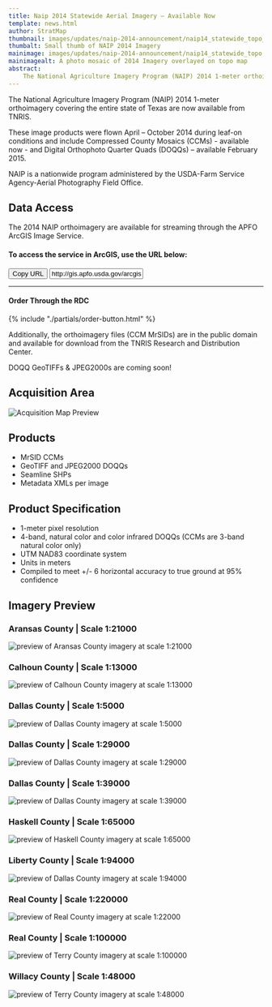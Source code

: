 ```yaml
---
title: Naip 2014 Statewide Aerial Imagery – Available Now
template: news.html
author: StratMap
thumbnail: images/updates/naip-2014-announcement/naip14_statewide_topo_th.jpg
thumbalt: Small thumb of NAIP 2014 Imagery
mainimage: images/updates/naip-2014-announcement/naip14_statewide_topo.jpg
mainimagealt: A photo mosaic of 2014 Imagery overlayed on topo map
abstract:
    The National Agriculture Imagery Program (NAIP) 2014 1-meter orthoimagery covering the entire state of Texas are now available from TNRIS.
---
```


The National Agriculture Imagery Program (NAIP) 2014 1-meter orthoimagery covering the entire state of Texas are now available from TNRIS. 

These image products were flown April – October 2014 during leaf-on conditions and include Compressed County Mosaics (CCMs) - available now - and Digital Orthophoto Quarter Quads (DOQQs) – available February 2015. 

NAIP is a nationwide program administered by the USDA-Farm Service Agency-Aerial Photography Field Office.

## Data Access
The 2014 NAIP orthoimagery are available for streaming through the APFO ArcGIS Image Service.

#### To access the service in ArcGIS, use the URL below:

<div class="input-group copy-url-container">
      <span class="input-group-btn">
    <button class="btn btn-tnris copy-url-btn" type="button">
      <i class="fa fa-clipboard"></i> Copy URL
    </button>
  </span>
  <input class="wms-url copy-url-input form-control" type="text" readonly value="http://gis.apfo.usda.gov/arcgis/services">
</div>

****
#### Order Through the RDC
<div class="media">
  <div class="media-left">
    {% include "./partials/order-button.html" %}
  </div>
  <div class="media-body">
    <p>Additionally, the orthoimagery files (CCM MrSIDs) are in the public domain and available for download from the TNRIS Research and Distribution Center.</p>
    <p>DOQQ GeoTIFFs & JPEG2000s are coming soon!</p>
  </div>
</div>

## Acquisition Area

<img class="img-responsive" alt="Acquisition Map Preview" src="images/updates/naip-2014-announcement/naip14_acquisition_map_sm.jpg">

## Products
- MrSID CCMs
- GeoTIFF and JPEG2000 DOQQs
- Seamline SHPs
- Metadata XMLs per image

## Product Specification
- 1-meter pixel resolution
- 4-band, natural color and color infrared DOQQs (CCMs are 3-band natural color only)
- UTM NAD83 coordinate system
- Units in meters
- Compiled to meet +/- 6 horizontal accuracy to true ground at 95% confidence

## Imagery Preview
### Aransas County | Scale 1:21000
<img class="img-responsive" src="images/updates/naip-2014-announcement/naip14_aransas_wms_1to21000_sm.jpg" alt="preview of Aransas County imagery at scale 1:21000">

### Calhoun County | Scale 1:13000
<img class="img-responsive" src="images/updates/naip-2014-announcement/naip14_calhoun_wms_1to13000.jpg" alt="preview of Calhoun County imagery at scale 1:13000">

### Dallas County | Scale 1:5000
<img class="img-responsive" src="images/updates/naip-2014-announcement/naip14_dallas_ccm_1to5000.jpg" alt="preview of Dallas County imagery at scale 1:5000">

### Dallas County | Scale 1:29000
<img class="img-responsive" src="images/updates/naip-2014-announcement/naip14_dallas_ccm_1to29000.jpg" alt="preview of Dallas County imagery at scale 1:29000">

### Dallas County | Scale 1:39000
<img class="img-responsive" src="images/updates/naip-2014-announcement/naip14_dallas_ccm_1to39000.jpg" alt="preview of Dallas County imagery at scale 1:39000">

### Haskell County | Scale 1:65000
<img class="img-responsive" src="images/updates/naip-2014-announcement/naip14_haskell_wms_1to65000.jpg" alt="preview of Haskell County imagery at scale 1:65000">

### Liberty County | Scale 1:94000
<img class="img-responsive" src="images/updates/naip-2014-announcement/naip14_liberty_wms_1to94000.jpg" alt="preview of Dallas County imagery at scale 1:94000">

### Real County | Scale 1:220000
<img class="img-responsive" src="images/updates/naip-2014-announcement/naip14_real_wms_1to220000.jpg" alt="preview of Real County imagery at scale 1:22000">

### Real County | Scale 1:100000
<img class="img-responsive" src="images/updates/naip-2014-announcement/naip14_terry_wms_1to100000.jpg" alt="preview of Terry County imagery at scale 1:100000">

### Willacy County | Scale 1:48000
<img class="img-responsive" src="images/updates/naip-2014-announcement/naip14_willacy_wms_1to48000.jpg" alt="preview of Terry County imagery at scale 1:48000">


